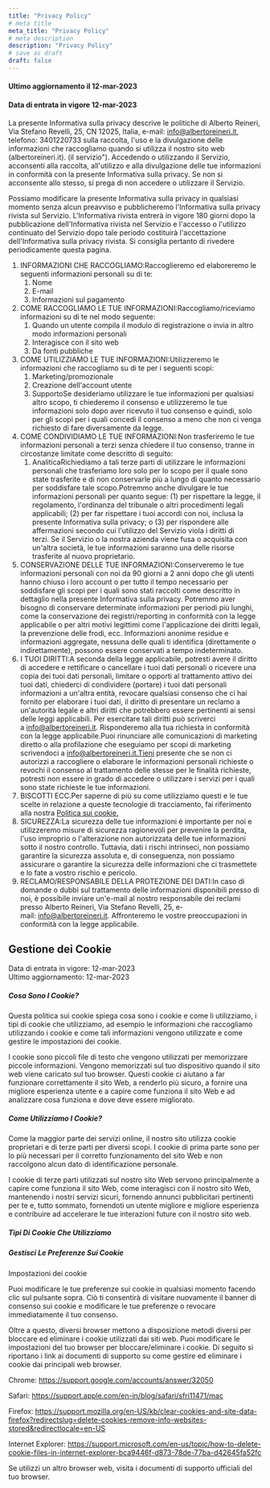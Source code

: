 ```yaml
---
title: "Privacy Policy"
# meta title
meta_title: "Privacy Policy"
# meta description
description: "Privacy Policy"
# save as draft
draft: false
---
```


#### Ultimo aggiornamento il 12-mar-2023
#### Data di entrata in vigore 12-mar-2023

La presente Informativa sulla privacy descrive le politiche di Alberto Reineri, Via Stefano Revelli, 25, CN 12025, Italia, e-mail: info@albertoreineri.it, telefono: 3401220733 sulla raccolta, l'uso e la divulgazione delle informazioni che raccogliamo quando si utilizza il nostro sito web (albertoreineri.it). (il servizio"). Accedendo o utilizzando il Servizio, acconsenti alla raccolta, all'utilizzo e alla divulgazione delle tue informazioni in conformità con la presente Informativa sulla privacy. Se non si acconsente allo stesso, si prega di non accedere o utilizzare il Servizio.

Possiamo modificare la presente Informativa sulla privacy in qualsiasi momento senza alcun preavviso e pubblicheremo l'Informativa sulla privacy rivista sul Servizio. L'Informativa rivista entrerà in vigore 180 giorni dopo la pubblicazione dell'Informativa rivista nel Servizio e l'accesso o l'utilizzo continuato del Servizio dopo tale periodo costituirà l'accettazione dell'Informativa sulla privacy rivista. Si consiglia pertanto di rivedere periodicamente questa pagina.

1.  INFORMAZIONI CHE RACCOGLIAMO:Raccoglieremo ed elaboreremo le seguenti informazioni personali su di te:
    1.  Nome
    2.  E-mail
    3.  Informazioni sul pagamento
2.  COME RACCOGLIAMO LE TUE INFORMAZIONI:Raccogliamo/riceviamo informazioni su di te nel modo seguente:
    1.  Quando un utente compila il modulo di registrazione o invia in altro modo informazioni personali
    2.  Interagisce con il sito web
    3.  Da fonti pubbliche
3.  COME UTILIZZIAMO LE TUE INFORMAZIONI:Utilizzeremo le informazioni che raccogliamo su di te per i seguenti scopi:
    1.  Marketing/promozionale
    2.  Creazione dell'account utente
    3.  SupportoSe desideriamo utilizzare le tue informazioni per qualsiasi altro scopo, ti chiederemo il consenso e utilizzeremo le tue informazioni solo dopo aver ricevuto il tuo consenso e quindi, solo per gli scopi per i quali concedi il consenso a meno che non ci venga richiesto di fare diversamente da legge.
4.  COME CONDIVIDIAMO LE TUE INFORMAZIONI:Non trasferiremo le tue informazioni personali a terzi senza chiedere il tuo consenso, tranne in circostanze limitate come descritto di seguito:
    1.  AnaliticaRichiediamo a tali terze parti di utilizzare le informazioni personali che trasferiamo loro solo per lo scopo per il quale sono state trasferite e di non conservarle più a lungo di quanto necessario per soddisfare tale scopo.Potremmo anche divulgare le tue informazioni personali per quanto segue: (1) per rispettare la legge, il regolamento, l'ordinanza del tribunale o altri procedimenti legali applicabili; (2) per far rispettare i tuoi accordi con noi, inclusa la presente Informativa sulla privacy; o (3) per rispondere alle affermazioni secondo cui l'utilizzo del Servizio viola i diritti di terzi. Se il Servizio o la nostra azienda viene fusa o acquisita con un'altra società, le tue informazioni saranno una delle risorse trasferite al nuovo proprietario.
5.  CONSERVAZIONE DELLE TUE INFORMAZIONI:Conserveremo le tue informazioni personali con noi da 90 giorni a 2 anni dopo che gli utenti hanno chiuso i loro account o per tutto il tempo necessario per soddisfare gli scopi per i quali sono stati raccolti come descritto in dettaglio nella presente Informativa sulla privacy. Potremmo aver bisogno di conservare determinate informazioni per periodi più lunghi, come la conservazione dei registri/reporting in conformità con la legge applicabile o per altri motivi legittimi come l'applicazione dei diritti legali, la prevenzione delle frodi, ecc. Informazioni anonime residue e informazioni aggregate, nessuna delle quali ti identifica (direttamente o indirettamente), possono essere conservati a tempo indeterminato.
6.  I TUOI DIRITTI:A seconda della legge applicabile, potresti avere il diritto di accedere e rettificare o cancellare i tuoi dati personali o ricevere una copia dei tuoi dati personali, limitare o opporti al trattamento attivo dei tuoi dati, chiederci di condividere (portare) i tuoi dati personali informazioni a un'altra entità, revocare qualsiasi consenso che ci hai fornito per elaborare i tuoi dati, il diritto di presentare un reclamo a un'autorità legale e altri diritti che potrebbero essere pertinenti ai sensi delle leggi applicabili. Per esercitare tali diritti può scriverci a info@albertoreineri.it. Risponderemo alla tua richiesta in conformità con la legge applicabile.Puoi rinunciare alle comunicazioni di marketing diretto o alla profilazione che eseguiamo per scopi di marketing scrivendoci a info@albertoreineri.it.Tieni presente che se non ci autorizzi a raccogliere o elaborare le informazioni personali richieste o revochi il consenso al trattamento delle stesse per le finalità richieste, potresti non essere in grado di accedere o utilizzare i servizi per i quali sono state richieste le tue informazioni.
7.  BISCOTTI ECC.Per saperne di più su come utilizziamo questi e le tue scelte in relazione a queste tecnologie di tracciamento, fai riferimento alla nostra [Politica sui cookie.](https://privacypolicy.cookieyes.com/albertoreineri.it/privacy-policy)
8.  SICUREZZA:La sicurezza delle tue informazioni è importante per noi e utilizzeremo misure di sicurezza ragionevoli per prevenire la perdita, l'uso improprio o l'alterazione non autorizzata delle tue informazioni sotto il nostro controllo. Tuttavia, dati i rischi intrinseci, non possiamo garantire la sicurezza assoluta e, di conseguenza, non possiamo assicurare o garantire la sicurezza delle informazioni che ci trasmettete e lo fate a vostro rischio e pericolo.
9.  RECLAMO/RESPONSABILE DELLA PROTEZIONE DEI DATI:In caso di domande o dubbi sul trattamento delle informazioni disponibili presso di noi, è possibile inviare un'e-mail al nostro responsabile dei reclami presso Alberto Reineri, Via Stefano Revelli, 25, e-mail: info@albertoreineri.it. Affronteremo le vostre preoccupazioni in conformità con la legge applicabile.

Gestione dei Cookie
-------------------

Data di entrata in vigore: 12-mar-2023\
Ultimo aggiornamento: 12-mar-2023

##### Cosa Sono I Cookie?

Questa politica sui cookie spiega cosa sono i cookie e come li utilizziamo, i tipi di cookie che utilizziamo, ad esempio le informazioni che raccogliamo utilizzando i cookie e come tali informazioni vengono utilizzate e come gestire le impostazioni dei cookie.

I cookie sono piccoli file di testo che vengono utilizzati per memorizzare piccole informazioni. Vengono memorizzati sul tuo dispositivo quando il sito web viene caricato sul tuo browser. Questi cookie ci aiutano a far funzionare correttamente il sito Web, a renderlo più sicuro, a fornire una migliore esperienza utente e a capire come funziona il sito Web e ad analizzare cosa funziona e dove deve essere migliorato.

##### Come Utilizziamo I Cookie?

Come la maggior parte dei servizi online, il nostro sito utilizza cookie proprietari e di terze parti per diversi scopi. I cookie di prima parte sono per lo più necessari per il corretto funzionamento del sito Web e non raccolgono alcun dato di identificazione personale.

I cookie di terze parti utilizzati sul nostro sito Web servono principalmente a capire come funziona il sito Web, come interagisci con il nostro sito Web, mantenendo i nostri servizi sicuri, fornendo annunci pubblicitari pertinenti per te e, tutto sommato, fornendoti un utente migliore e migliore esperienza e contribuire ad accelerare le tue interazioni future con il nostro sito web.

##### Tipi Di Cookie Che Utilizziamo

##### Gestisci Le Preferenze Sui Cookie

Impostazioni dei cookie

Puoi modificare le tue preferenze sui cookie in qualsiasi momento facendo clic sul pulsante sopra. Ciò ti consentirà di visitare nuovamente il banner di consenso sui cookie e modificare le tue preferenze o revocare immediatamente il tuo consenso.

Oltre a questo, diversi browser mettono a disposizione metodi diversi per bloccare ed eliminare i cookie utilizzati dai siti web. Puoi modificare le impostazioni del tuo browser per bloccare/eliminare i cookie. Di seguito si riportano i link ai documenti di supporto su come gestire ed eliminare i cookie dai principali web browser.

Chrome: <https://support.google.com/accounts/answer/32050>

Safari: <https://support.apple.com/en-in/blog/safari/sfri11471/mac>

Firefox: <https://support.mozilla.org/en-US/kb/clear-cookies-and-site-data-firefox?redirectslug=delete-cookies-remove-info-websites-stored&redirectlocale=en-US>

Internet Explorer: <https://support.microsoft.com/en-us/topic/how-to-delete-cookie-files-in-internet-explorer-bca9446f-d873-78de-77ba-d42645fa52fc>

Se utilizzi un altro browser web, visita i documenti di supporto ufficiali del tuo browser.